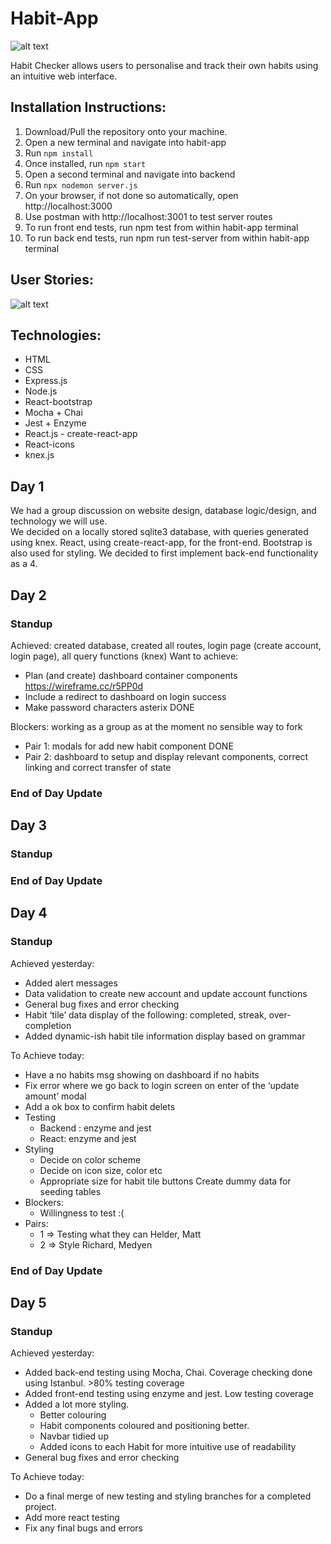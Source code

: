# Habit-App
![alt text](https://github.com/richardderoure/habit-app/blob/master/images/HabitChecker.png?raw=true)

Habit Checker allows users to personalise and track their own habits using an intuitive web interface.

## Installation Instructions:

1. Download/Pull the repository onto your machine.
2. Open a new terminal and navigate into habit-app
3. Run `npm install`
4. Once installed, run `npm start`
5. Open a second terminal and navigate into backend
6. Run `npx nodemon server.js`
7. On your browser, if not done so automatically, open http://localhost:3000
8. Use postman with http://localhost:3001 to test server routes
9. To run front end tests, run npm test from within habit-app terminal
10. To run back end tests, run npm run test-server from within habit-app terminal

## User Stories:

![alt text](https://github.com/richardderoure/habit-app/blob/master/images/userStories.png?raw=true)

## Technologies:

* HTML
* CSS
* Express.js
* Node.js
* React-bootstrap
* Mocha + Chai
* Jest + Enzyme
* React.js - create-react-app
* React-icons
* knex.js

## Day 1
We had a group discussion on website design, database logic/design, and technology we will use.  
We decided on a locally stored sqlite3 database, with queries generated using knex.
React, using create-react-app, for the front-end. Bootstrap is also used for styling.
We decided to first implement back-end functionality as a 4.

## Day 2
### Standup
Achieved: created database, created all routes, login page (create account, login page), all query functions (knex)
Want to achieve:
* Plan (and create) dashboard container components https://wireframe.cc/r5PP0d
* Include a redirect to dashboard on login success
* Make password characters asterix DONE  

Blockers: working as a group as at the moment no sensible way to fork 
* Pair 1: modals for add new habit component DONE
* Pair 2: dashboard to setup and display relevant components, correct linking and correct transfer of state


### End of Day Update

## Day 3
### Standup

### End of Day Update

## Day 4
### Standup
Achieved yesterday:
* Added alert messages 
* Data validation to create new account and update account functions
* General bug fixes and error checking
* Habit ‘tile’ data display of the following: completed, streak, over-completion
* Added dynamic-ish habit tile information display based on grammar  

To Achieve today:
* Have a no habits msg showing on dashboard if no habits
* Fix error where we go back to login screen on enter of the ‘update amount’ modal
* Add a ok box to confirm habit delets
* Testing
  * Backend : enzyme and jest
  * React: enzyme and jest
* Styling
  * Decide on color scheme
  * Decide on icon size, color etc
  * Appropriate size for habit tile buttons
Create dummy data for seeding tables
* Blockers:
  * Willingness to test :(
* Pairs:
  * 1 => Testing what they can Helder, Matt
  * 2 => Style Richard, Medyen


### End of Day Update

## Day 5
### Standup
Achieved yesterday:
* Added back-end testing using Mocha, Chai. Coverage checking done using Istanbul. >80% testing coverage
* Added front-end testing using enzyme and jest. Low testing coverage
* Added a lot more styling.
  * Better colouring
  * Habit components coloured and positioning better.
  * Navbar tidied up
  * Added icons to each Habit for more intuitive use of readability
* General bug fixes and error checking  

To Achieve today:
* Do a final merge of new testing and styling branches for a completed project.
* Add more react testing
* Fix any final bugs and errors
